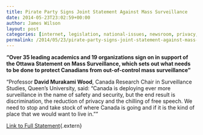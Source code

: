 ```yaml
---
title: Pirate Party Signs Joint Statement Against Mass Surveillance
date: 2014-05-23T23:02:59+00:00
author: James Wilson
layout: post
categories: [internet, legislation, national-issues, newsroom, privacy, united-action]
permalink: /2014/05/23/pirate-party-signs-joint-statement-against-mass-surveillance/
---
```

**&#8220;Over 35 leading academics and 19 organizations sign on in support of the Ottawa Statement on Mass Surveillance, which sets out what needs to be done to protect Canadians from out-of-control mass surveillance&#8221;**

&#8220;Professor **David Murakami Wood**, Canada Research Chair in Surveillance Studies, Queen&#8217;s University, said: &#8220;Canada is deploying ever more surveillance in the name of safety and security, but the end result is discrimination, the reduction of privacy and the chilling of free speech. We need to stop and take stock of where Canada is going and if it is the kind of place that we would want to live in.&#8221;&#8221;

[Link to Full Statement](https://openmedia.ca/news/canada%E2%80%99s-leading-privacy-experts-unite-behind-ottawa-statement-offer-high-level-proposals-rein-mass){.extern}
